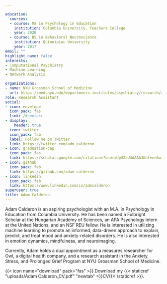 ```yaml
---

education:
  courses:
  - course: MA in Psychology in Education
    institution: Columbia University, Teachers College 
    year: 2020
  - course: BS in Behavioral Neuroscience
    institution: Quinnipiac University
    year: 2017
email: ""
highlight_name: false
interests:
- Computational Psychiatry
- Machine Learning 
- Network Analysis 

organizations:
- name: NYU Grossman School of Medicine  
  url: https://med.nyu.edu/departments-institutes/psychiatry/research/anxiety-stress-prolonged-grief-program
role: Research Assistant 
social:
- icon: envelope
  icon_pack: fas
  link: /#contact
- display:
    header: true
  icon: twitter
  icon_pack: fab
  label: Follow me on Twitter
  link: https://twitter.com/adm_calderon
- icon: graduation-cap
  icon_pack: fas
  link: https://scholar.google.com/citations?user=Up32aU4AAAAJ&hl=en&oi=ao
- icon: github
  icon_pack: fab
  link: https://github.com/adam-calderon
- icon: linkedin
  icon_pack: fab
  link: https://www.linkedin.com/in/admcalderon
superuser: true
title: Adam Calderon
---
```


Adam Calderon is an aspiring psychologist with an M.A. in Psychology in Education from Columbia University. He has been named a Fulbright Scholar at the Hungarian Academy of Sciences, an APA Psychology intern at the United Nations, and an NSF REU fellow. He is interested in utilizing machine learning to promote an informed, data-driven approach to explain, predict, and treat mood and anxiety-related disorders. He is also interested in emotion dynamics, mindfulness, and neuroimaging.

Currently, Adam holds a dual appointment as a measures researcher for Owl, a digital health company, and a research assistant in the Anxiety, Stress, and Prolonged Grief Program at NYU Grossman School of Medicine.

{{< icon name="download" pack="fas" >}} Download my {{< staticref "uploads/Adam Calderon_CV.pdf" "newtab" >}}CV{{< /staticref >}}.
